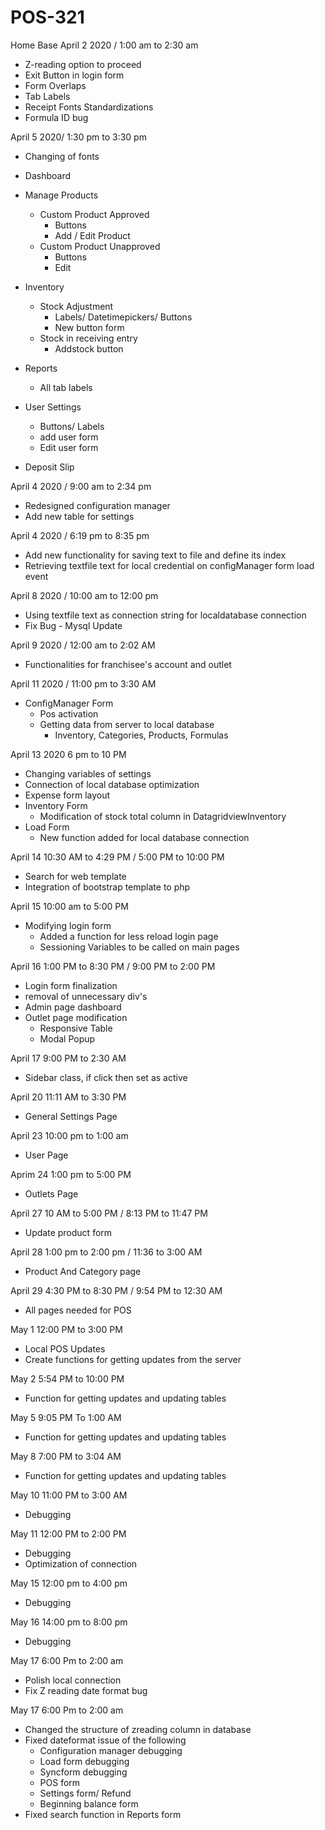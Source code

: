 # POS-321
Home Base
April 2 2020 / 1:00 am to 2:30 am
* Z-reading option to proceed
* Exit Button in login form
* Form Overlaps
* Tab Labels
* Receipt Fonts Standardizations
* Formula ID bug

April 5 2020/ 1:30 pm to 3:30 pm
* Changing of fonts 

* Dashboard 
* Manage Products 
	* Custom Product Approved
		* Buttons
		* Add / Edit Product
	* Custom Product Unapproved
		* Buttons
		* Edit
* Inventory 
	* Stock Adjustment
		* Labels/ Datetimepickers/ Buttons
		* New button form
	* Stock in receiving entry
		* Addstock button
* Reports 
	* All tab labels
* User Settings
	* Buttons/ Labels
	* add user form
	* Edit user form
* Deposit Slip 

April 4 2020 / 9:00 am to 2:34 pm

* Redesigned configuration manager
* Add new table for settings

April 4 2020 / 6:19 pm to 8:35 pm

* Add new functionality for saving text to file and define its index
* Retrieving textfile text for local credential on configManager form load event

April 8 2020 / 10:00 am to 12:00 pm

* Using textfile text as connection string for localdatabase connection
* Fix Bug - Mysql Update 

April 9 2020 / 12:00 am to 2:02 AM

* Functionalities for franchisee's account and outlet

April 11 2020 / 11:00 pm to 3:30 AM

* ConfigManager Form 
	* Pos activation
	* Getting data from server to local database
		* Inventory, Categories, Products, Formulas

April 13 2020 6 pm to 10 PM

* Changing variables of settings
* Connection of local database optimization
* Expense form layout
* Inventory Form
	* Modification of stock total column in DatagridviewInventory
* Load Form
	* New function added for local database connection
		
April 14 10:30 AM to 4:29 PM / 5:00 PM to 10:00 PM

* Search for web template
* Integration of bootstrap template to php

April 15 10:00 am to 5:00 PM 

* Modifying login form
	* Added a function for less reload login page
	* Sessioning Variables to be called on main pages
	
April 16 1:00 PM to 8:30 PM / 9:00 PM to 2:00 PM

* Login form finalization
* removal of unnecessary div's
* Admin page dashboard
* Outlet page modification
	* Responsive Table
	* Modal Popup

April 17 9:00 PM to 2:30 AM

* Sidebar class, if click then set as active

April 20 11:11 AM to 3:30 PM

* General Settings Page

April 23 10:00 pm to 1:00 am

* User Page
	
Aprim 24 1:00 pm to 5:00 PM

* Outlets Page
	
April 27 10 AM to 5:00 PM / 8:13 PM to 11:47 PM

* Update product form

April 28 1:00 pm to 2:00 pm / 11:36 to 3:00 AM

* Product And Category page

April 29 4:30 PM to 8:30 PM / 9:54 PM to 12:30 AM

* All pages needed for POS 

May 1 12:00 PM to 3:00 PM

* Local POS Updates
* Create functions for getting updates from the server

May 2 5:54 PM to 10:00 PM

* Function for getting updates and updating tables 

May 5 9:05 PM To 1:00 AM

* Function for getting updates and updating tables 

May 8 7:00 PM to 3:04 AM

* Function for getting updates and updating tables 
	
May 10 11:00 PM to 3:00 AM

* Debugging

May 11 12:00 PM to 2:00 PM

* Debugging
* Optimization of connection

May 15 12:00 pm to 4:00 pm

* Debugging

May 16 14:00 pm to 8:00 pm

* Debugging

May 17 6:00 Pm to 2:00 am

* Polish local connection
* Fix Z reading date format bug

May 17 6:00 Pm to 2:00 am

* Changed the structure of zreading column in database
* Fixed dateformat issue of the following 
	* Configuration manager debugging
	* Load form debugging
	* Syncform debugging
	* POS form
	* Settings form/ Refund
	* Beginning balance form
* Fixed search function in Reports form



